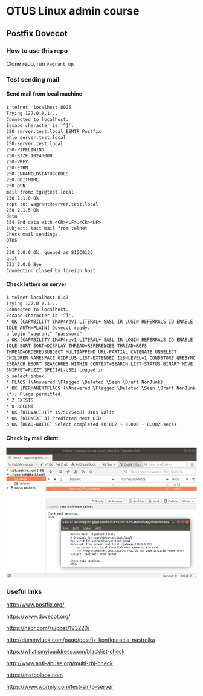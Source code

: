 
# OTUS Linux admin course

## Postfix Dovecot

### How to use this repo

Clone repo, run `vagrant up`. 

### Test sending mail

#### Send mail from local machine

```
$ telnet  localhost 8025
Trying 127.0.0.1...
Connected to localhost.
Escape character is '^]'.
220 server.test.local ESMTP Postfix
ehlo server.test.local
250-server.test.local
250-PIPELINING
250-SIZE 10240000
250-VRFY
250-ETRN
250-ENHANCEDSTATUSCODES
250-8BITMIME
250 DSN
mail from: tgz@test.local
250 2.1.0 Ok
rcpt to: vagrant@server.test.local
250 2.1.5 Ok
data
354 End data with <CR><LF>.<CR><LF>
Subject: test mail from telnet                                                           
Check mail sendings.           
OTUS
.
250 2.0.0 Ok: queued as 815C0126
quit
221 2.0.0 Bye
Connection closed by foreign host.
```

#### Check letters on server 

```
$ telnet localhost 8143
Trying 127.0.0.1...
Connected to localhost.
Escape character is '^]'.
* OK [CAPABILITY IMAP4rev1 LITERAL+ SASL-IR LOGIN-REFERRALS ID ENABLE IDLE AUTH=PLAIN] Dovecot ready.
a login "vagrant" "password"
a OK [CAPABILITY IMAP4rev1 LITERAL+ SASL-IR LOGIN-REFERRALS ID ENABLE IDLE SORT SORT=DISPLAY THREAD=REFERENCES THREAD=REFS THREAD=ORDEREDSUBJECT MULTIAPPEND URL-PARTIAL CATENATE UNSELECT CHILDREN NAMESPACE UIDPLUS LIST-EXTENDED I18NLEVEL=1 CONDSTORE QRESYNC ESEARCH ESORT SEARCHRES WITHIN CONTEXT=SEARCH LIST-STATUS BINARY MOVE SNIPPET=FUZZY SPECIAL-USE] Logged in
b select inbox
* FLAGS (\Answered \Flagged \Deleted \Seen \Draft NonJunk)
* OK [PERMANENTFLAGS (\Answered \Flagged \Deleted \Seen \Draft NonJunk \*)] Flags permitted.
* 2 EXISTS
* 0 RECENT
* OK [UIDVALIDITY 1575025468] UIDs valid
* OK [UIDNEXT 3] Predicted next UID
b OK [READ-WRITE] Select completed (0.002 + 0.000 + 0.002 secs).
```

#### Check by mail client

![Mail](./postfix.png?raw=true "Postfix")

### Useful links

http://www.postfix.org/

https://www.dovecot.org/

https://habr.com/ru/post/193220/

http://dummyluck.com/page/postfix_konfiguracia_nastroika

https://whatismyipaddress.com/blacklist-check

http://www.anti-abuse.org/multi-rbl-check

https://mxtoolbox.com

https://www.wormly.com/test-smtp-server